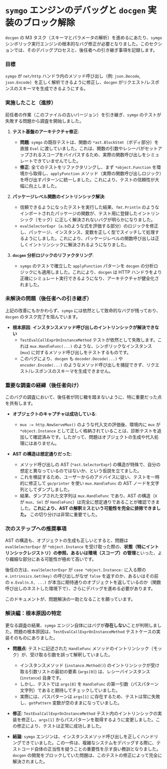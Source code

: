 # `symgo` エンジンのデバッグと `docgen` 実装のブロック解除

`docgen` の M3 タスク（スキーマとパラメータの解析）を進めるにあたり、`symgo` シンボリック実行エンジンの根本的なバグ修正が必要となりました。このセクションでは、そのデバッグプロセスと、後任者への引き継ぎ事項を記録します。

### 目標

`symgo` が `net/http` ハンドラ内のメソッド呼び出し（例: `json.Decode`, `json.Encode`）を正しく解析できるように修正し、`docgen` がリクエスト/レスポンスのスキーマを生成できるようにする。

### 実施したこと（進捗）

前任者の作業（このファイルの古いバージョン）を引き継ぎ、`symgo` のテストが失敗する問題から調査を開始しました。

1.  **テスト基盤のアーキテクチャ修正**:
    *   **問題**: `symgo` の既存テストは、関数の `*ast.BlockStmt`（ボディ部分）を直接 `Eval` に渡していました。これは、関数の引数やレシーバがセットアップされるスコープをバイパスするため、実際の関数呼び出しをシミュレートできていませんでした。
    *   **修正**: 全てのテストをリファクタリングし、まず `*object.Function` を環境から取得し、`applyFunction` メソッド（実際の関数呼び出しロジック）を呼び出すパターンに統一しました。これにより、テストの信頼性が大幅に向上しました。

2.  **パッケージレベル関数のイントリンシック解決**:
    *   信頼できるようになったテストを実行した結果、`fmt.Println` のようなインポートされたパッケージの関数が、テスト用に登録したイントリンシック（モック）に正しく解決されないバグが明らかになりました。
    *   `evalSelectorExpr`（`a.b`のような式を評価する部分）のロジックを修正し、パッケージ、インスタンス、変数を正しく型でスイッチして処理するようにしました。これにより、パッケージレベルの関数呼び出しは正しくイントリンシックに解決されるようになりました。

3.  **`docgen` 分析ロジックのリファクタリング**:
    *   `symgo` のテストで確立した `applyFunction` パターンを `docgen` の分析ロジックにも適用しました。これにより、`docgen` は HTTP ハンドラをより正確にシミュレート実行できるようになり、アーキテクチャが健全化されました。

### 未解決の問題（後任者への引き継ぎ）

上記の改善にもかかわらず、`symgo` には依然として致命的なバグが残っており、`docgen` のタスク完了を阻んでいます。

*   **根本原因**: **インスタンスメソッド呼び出しのイントリンシックが解決できない**
    *   `TestEvalCallExprOnInstanceMethod` テストが依然として失敗します。これは `mux.HandleFunc(...)` のような、シンボリックなインスタンス (`mux`) に対するメソッド呼び出しをテストするものです。
    *   このバグにより、`docgen` も `decoder.Decode(...)` や `encoder.Encode(...)` のようなメソッド呼び出しを捕捉できず、リクエスト/レスポンスのスキーマを生成できません。

### 重要な調査の経緯（後任者向け）

このバグの調査において、後任者が同じ轍を踏まないように、特に重要だった点を共有します。

*   **オブジェクトのキャプチャは成功している**:
    *   `mux := http.NewServeMux()` のような代入文の評価後、環境内に `mux` が `*object.Instance` として正しく格納されていることは、診断テストを追加して確認済みです。したがって、問題はオブジェクトの生成や代入処理にはありません。

*   **AST の構造は想定通りだった**:
    *   メソッド呼び出しの AST (`*ast.SelectorExpr`) の構造が特殊で、自分の想定と異なっているのではないか、という仮説を立てました。
    *   これを検証するため、ユーザーからのアドバイスに従い、テストを一時的に修正して `go/printer` を使い `mux.HandleFunc` の AST ノードを文字列としてダンプしました。
    *   結果、ダンプされた文字列は `mux.HandleFunc` であり、AST の構造（`X` が `mux`、`Sel` が `HandleFunc`）は完全に想定通りであることが確認できました。**これにより、AST の解釈ミスという可能性を完全に排除できました。** この切り分けは非常に重要でした。

### 次のステップへの推奨事項

AST の構造も、オブジェクトの生成も正しいとすると、問題は `evalSelectorExpr` が `*object.Instance` を受け取った際の、**状態（特にイントリンシックレジストリ）の参照、あるいは環境（スコープ）の管理**といった、より繊細な部分にある可能性が極めて高いです。

後任の方は、`evalSelectorExpr` が `case *object.Instance:` に入る際の `e.intrinsics.Get(key)` の呼び出しがなぜ `false` を返すのか、あるいはその前の `e.Eval(n.X, ...)` が本当に期待通りのオブジェクトを返しているのか（関数呼び出しのネストした環境下で）、さらにデバッグを進める必要があります。

このドキュメントが、問題解決の一助となることを願っています。

### 解決編：根本原因の特定

更なる調査の結果、`symgo` エンジン自体にはバグが**存在しない**ことが判明しました。問題の根本原因は、`TestEvalCallExprOnInstanceMethod` テストケースの実装そのものにありました。

*   **問題点**: テストに記述された `HandleFunc` メソッドのイントリンシック（モック）が、受け取る引数を誤って解釈していました。
    *   インスタンスメソッド (`instance.Method()`) のイントリンシックが受け取る引数リストの最初の要素 (`args[0]`) は、レシーバインスタンス (`instance`) 自身です。
    *   しかし、テストでは `args[0]` を `HandleFunc` の第一引数（パスパターン文字列）であると期待してチェックしていました。
    *   実際には、パスパターンは `args[1]` に存在するため、テストは常に失敗し、`gotPattern` 変数が空のままになっていました。

*   **修正**: `TestEvalCallExprOnInstanceMethod` テスト内のイントリンシックの実装を修正し、`args[1]` からパスパターンを取得するように変更しました。この修正により、テストは正常に成功しました。

*   **結論**: `symgo` エンジンは、インスタンスメソッド呼び出しを正しくハンドリングできていました。この一件は、複雑なシステムをデバッグする際に、テストコード自体の正当性を疑うことの重要性を示す良い教訓となりました。`docgen` の開発をブロックしていた問題は、このテストの修正によって完全に解決されました。
